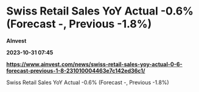 # Swiss Retail Sales YoY Actual -0.6% (Forecast -, Previous -1.8%)
**AInvest**

**2023-10-31 07:45**

**https://www.ainvest.com/news/swiss-retail-sales-yoy-actual-0-6-forecast-previous-1-8-231010004463e7c142ed36c1/**

Swiss Retail Sales YoY Actual -0.6% (Forecast -, Previous -1.8%)